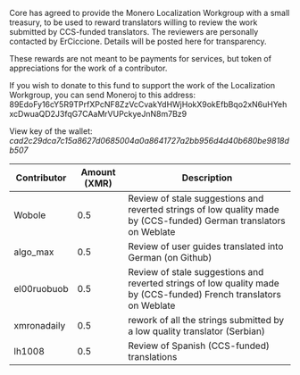 Core has agreed to provide the Monero Localization Workgroup with a small treasury, to be used to reward translators willing to review the work submitted by CCS-funded translators. The reviewers are personally contacted by ErCiccione. Details will be posted here for transparency.

These rewards are not meant to be payments for services, but token of appreciations for the work of a contributor.

If you wish to donate to this fund to support the work of the Localization Workgroup, you can send Moneroj to this address:  
89EdoFy16cY5R9TPrfXPcNF8ZzVcCvakYdHWjHokX9okEfbBqo2xN6uHYehxcDwuaQD2J3fqG7CAaMrVUPckyeJnN8m7Bz9

View key of the wallet: *cad2c29dca7c15a8627d0685004a0a8641727a2bb956d4d40b680be9818db507*

| Contributor  | Amount (XMR)  | Description |
|---|---|---|
| Wobole | 0.5 | Review of stale suggestions and reverted strings of low quality made by (CCS-funded) German translators on Weblate  |
| algo_max | 0.5 | Review of user guides translated into German (on Github) |
| el00ruobuob | 0.5 | Review of stale suggestions and reverted strings of low quality made by (CCS-funded) French translators on Weblate |
| xmronadaily| 0.5 | rework of all the strings submitted by a low quality translator (Serbian) |
| lh1008 | 0.5 | Review of Spanish (CCS-funded) translations |
